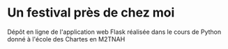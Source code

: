 # Un festival près de chez moi

Dépôt en ligne de l'application web Flask réalisée dans le cours de Python donné à l'école des Chartes en M2TNAH
